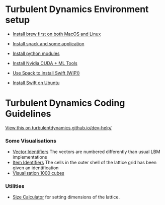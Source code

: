 # Turbulent Dynamics Environment setup


* [Install brew first on both MacOS and Linux](env-setup/install-0-brew.md)
* [Install spack and some application](env-setup/install-1-with-space.md)
* [Install python modules](env-setup/install-2-python-modules.md)

* [Install Nvidia CUDA + ML Tools](env-setup/nvidia-for-Ubuntu-16-04.md)
* [Use Spack to install Swift (WIP))](env-setup/spack-swift-package.py)
* [Install Swift on Ubuntu](env-setup/swift-for-ubuntu.md)


# Turbulent Dynamics Coding Guidelines

[View this on turbulentdynamics.github.io/dev-help/](https://turbulentdynamics.github.io/TD-env-setup-dev-help/)

### Some Visualisations
 * [Vector Identifiers](https://turbulentdynamics.github.io/TD-env-setup-dev-help/graphics/arrows.html) The vectors are numbered differently than usual LBM implementations
 * [Item Identifiers](https://turbulentdynamics.github.io/TD-env-setup-dev-help/graphics/cube.html) The cells in the outer shell of the lattice grid has been given an identification
 * [Visualisation 1000 cubes](https://turbulentdynamics.github.io/TD-env-setup-dev-help/graphics/1000.html)


### Utilities
 * [Size Calculator](https://turbulentdynamics.github.io/TD-env-setup-dev-help/tools/calc-sizes.html) for setting dimensions of the lattice.
